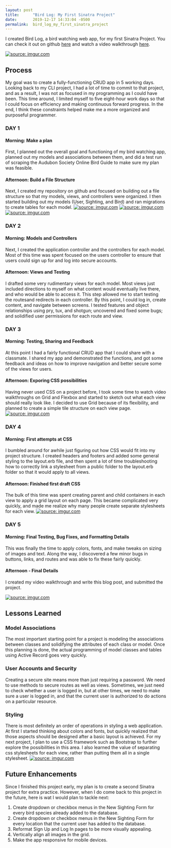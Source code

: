 ```yaml
---
layout: post
title:      "Bird Log: My First Sinatra Project"
date:       2019-12-17 14:33:04 -0500
permalink:  bird_log_my_first_sinatra_project
---
```



I created Bird Log, a bird watching web app, for my first Sinatra Project. You can check it out on github [here](https://github.com/jessesbyers/bird_log) and watch a  video walkthrough [here](https://drive.google.com/file/d/1fCaFbrCTTwZXgaMz6NLF7vbsmQyA0lUf/view?usp=sharing). 

<a href="https://imgur.com/57Iovui"><img src="https://i.imgur.com/57Iovui.png" title="source: imgur.com" /></a>
## Process
My goal was to create a fully-functioning CRUD app in 5 working days. Looking back to my CLI project, I had a lot of time to commit to that project, and as a result, I was not as focused in my programming as I could have been. This time around,  I limited myself to five eight-hour work days so that I could focus on efficiency and making continuous forward progress. In the end, I think these constraints helped make me a more organized and purposeful programmer.

### DAY 1
#### Morning: Make a plan 
First, I planned out the overall goal and functioning of my bird watching app, planned out my models and associations between them, and did a test run of scraping the Audubon Society Online Bird Guide to make sure my plan was feasible.

#### Afternoon: Build a File Structure 
Next, I created my repository on github and focused on building out a file structure so that my models, views, and controllers were organized.  I then started building out my models (User, Sighting, and Bird) and ran migrations to create tables for each model. 
<a href="https://imgur.com/sFu5ACv"><img src="https://i.imgur.com/sFu5ACv.png" title="source: imgur.com" /></a>
<a href="https://imgur.com/7BJksJz"><img src="https://i.imgur.com/7BJksJz.png" title="source: imgur.com" /></a>
<a href="https://imgur.com/T5PuCla"><img src="https://i.imgur.com/T5PuCla.png" title="source: imgur.com" /></a>



### DAY 2
#### Morning: Models and Controllers 
Next, I created the application controller and the controllers for each model. Most of this time was spent focused on the users controller to ensure that users could sign up for and log into secure accounts.

#### Afternoon: Views and Testing 
I drafted some very rudimentary views for each model. Most views just included directions to myself on what content would eventually live there, and who would be able to access it. This step allowed me to start testing the routesand redirects in each controller. By this point, I could log in, create content, and navigate between screens. I tested features and object relationships using pry, tux, and shotgun; uncovered and fixed some bugs; and solidified user permissions for each route and view.

### DAY 3
#### Morning: Testing, Sharing and  Feedback 
At this point I had a fairly functional CRUD app that I could share with a classmate. I shared my app and demonstrated the functions, and got some feedback and ideas on how to improve navigation and better secure some of the views for users. 

#### Afternoon:  Exporing CSS possibilities 
Having never used CSS on a project before, I took some time to watch video walkthroughs on Grid and Flexbox and started to sketch out what each view should really look like. I decided to use Grid because of its flexibility, and planned to create a simple tile structure on each view page.
<a href="https://imgur.com/ragmt0x"><img src="https://i.imgur.com/ragmt0x.png" title="source: imgur.com" /></a>


### DAY 4
#### Morning: First attempts at CSS 
I bumbled around for awhile just figuring out how CSS would fit into my project structure. I created headers and footers and added some general styling to the layout.erb file, and then spent a lot of time troubleshooting how to correctly link a stylesheet from a public folder to the layout.erb folder so that it would apply to all views.

#### Afternoon: Finished first draft CSS 
The bulk of this time was spent creating parent and child  containers in each view to apply a grid layout on each page. This became complicated very quickly, and made me realize why many people create separate stylesheets for each view.
<a href="https://imgur.com/CZ0aJAX"><img src="https://i.imgur.com/CZ0aJAX.png" title="source: imgur.com" /></a>

### DAY 5
#### Morning: Final Testing,  Bug Fixes, and Formatting Details
This was finally the time to apply colors, fonts, and make tweaks on sizing of images and text. Along the way, I discovered a few minor bugs in buttons,  links, and routes and was able to fix these fairly quickly.

#### Afternoon - Final Details 
I created my video walkthrough and write this blog post, and submitted the project.

<a href="https://imgur.com/Pv1I1nK"><img src="https://i.imgur.com/Pv1I1nK.png" title="source: imgur.com" /></a>

## Lessons Learned
### Model Associations
The most important starting point for a project is modeling the associations between classes and solidifying the attributes of each class or model. Once this planning is done, the actual programming of model classes and tables using Active Record goes very quickly.

### User Accounts and Security
Creating a secure site means more than just requiring a password. We need to use methods to secure routes as well as views. Sometimes, we just need to check whether a user is logged in, but at other times, we need to make sure a user is logged in, and that the current user is authorized to do actions on a particular resource.

### Styling
There is most definitely an order of operations in styling a web application. At first I started thinking about colors and fonts, but quickly realized that those aspects should be designed after a basic layout is achieved. For my next project, I plan to use a CSS framework such as Bootstrap to further explore the possibilities in this area. I also learned the value of separating css stylesheets for each view, rather than putting them all in a single stylesheet.
<a href="https://imgur.com/ej2hGzy"><img src="https://i.imgur.com/ej2hGzy.png" title="source: imgur.com" /></a>


## Future Enhancements
Since I finished this project early, my plan is to create a second Sinatra project for extra practice. However, when I do come back to this project in the future, here is wat I would plan to tackle next:

1. Create dropdown or checkbox menus in the New Sighting Form for every bird species already added to the database.
2. Create dropdown or checkbox menus in the New Sighting Form for every location that the current user has added to the database.
3. Reformat Sign Up and Log In pages to be more visually appealing.
4. Vertically align all images in the grid.
5. Make the app responsive for mobile devices.





